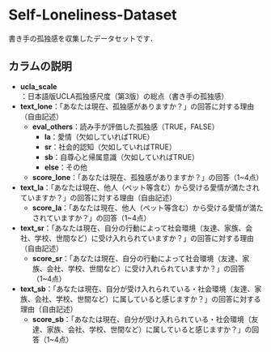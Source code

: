 # Self-Loneliness-Dataset

書き手の孤独感を収集したデータセットです．  

## カラムの説明
* **ucla_scale**：日本語版UCLA孤独感尺度（第3版）の総点（書き手の孤独感）  
* **text_lone**：「あなたは現在、孤独感がありますか？」の回答に対する理由（自由記述）  
  * **eval_others**：読み手が評価した孤独感（TRUE，FALSE）  
    * **la**：愛情（欠如していればTRUE）  
    * **sr**：社会的認知（欠如していればTRUE）  
    * **sb**：自尊心と帰属意識（欠如していればTRUE）  
    * **else**：その他  
  * **score_lone**：「あなたは現在、孤独感がありますか？」の回答（1\~4点）  
* **text_la**：「あなたは現在、他人（ペット等含む）から受ける愛情が満たされていますか？」の回答に対する理由（自由記述）  
  * **score_la**：「あなたは現在、他人（ペット等含む）から受ける愛情が満たされていますか？」の回答（1\~4点）  
* **text_sr**：「あなたは現在、自分の行動によって社会環境（友達、家族、会社、学校、世間など）に受け入れられていますか？」の回答に対する理由（自由記述）  
  * **score_sr**：「あなたは現在、自分の行動によって社会環境（友達、家族、会社、学校、世間など）に受け入れられていますか？」の回答（1\~4点）  
* **text_sb**：「あなたは現在、自分が受け入れられている・社会環境（友達、家族、会社、学校、世間など）に属していると感じますか？」の回答に対する理由（自由記述）  
  * **score_sb**：「あなたは現在、自分が受け入れられている・社会環境（友達、家族、会社、学校、世間など）に属していると感じますか？」の回答（1\~4点）  
